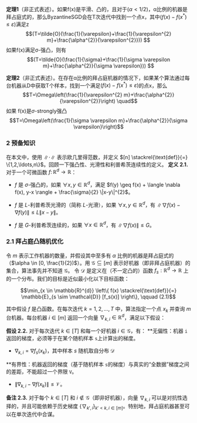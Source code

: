 **定理1**（非正式表述）。如果f(x)是平滑、凸的，且对于$(\alpha<1 / 2)$，α比例的机器是拜占庭式的，那么ByzantineSGD会在T次迭代中找到一个点x，其中$(f(x)-f(x^{*}) ≤\varepsilon)$满足z$$(T=\tilde{O}(\frac{1}{\varepsilon}+\frac{1}{\varepsilon^{2} m}+\frac{\alpha^{2}}{\varepsilon^{2}})) $$  如果f(x)满足σ-强凸，则有
$$(T=\tilde{O}(\frac{1}{\sigma}+\frac{1}{\sigma \varepsilon m}+\frac{\alpha^{2}}{\sigma \varepsilon})) $$

**定理2**（非正式表述）。在存在α比例的拜占庭机器的情况下，如果某个算法通过每台机器从D中获取T个样本，找到一个满足$(f(x)-f(x^{*}) ≤\varepsilon)$的点x，那么 $$T=\Omega\left(\frac{1}{\varepsilon^{2} m}+\frac{\alpha^{2}}{\varepsilon^{2}}\right) \quad$$
如果 f(x)是$\sigma$-strongly强凸
$$T=\Omega\left(\frac{1}{\sigma \varepsilon m}+\frac{\alpha^{2}}{\sigma \varepsilon}\right)$$
### 2 预备知识
在本文中，使用 $\|\cdot\|$ 表示欧几里得范数，并定义 $[n] \stackrel{\text{def}}{=} \{1,2,\ldots,n\}$。回顾一下强凸性、光滑性和利普希茨连续性的定义。
**定义 2.1.** 对于一个可微函数 $f\colon \mathbb{R}^{d} \rightarrow \mathbb{R}$：

*   $f$ 是 $\sigma$-强凸的，如果 $\forall x,y \in \mathbb{R}^{d}$，满足 $f(y) \geq f(x) + \langle \nabla f(x), y-x \rangle + \frac{\sigma}{2} \|x-y\|^{2}$。

*   $f$ 是 $L$-利普希茨光滑的（简称 $L$-光滑），如果 $\forall x,y \in \mathbb{R}^{d}$，有 $\|\nabla f(x) - \nabla f(y)\| \leq L \|x-y\|$。

*   $f$ 是 $G$-利普希茨连续的，如果 $\forall x \in \mathbb{R}^{d}$，有 $\|\nabla f(x)\| \leq G$。

### 2.1 拜占庭凸随机优化
令 $m$ 表示工作机器的数量，并假设其中至多有 $\alpha$ 比例的机器是拜占庭式的（$\alpha \in [0, \frac{1}{2})$）。用 $\mathcal{G} \subseteq [m]$ 表示好机器（即非拜占庭机器）的集合，算法事先并不知道 $\mathcal{G}$。
令 $\mathcal{D}$ 是定义在（不一定凸的）函数 $f_s: \mathbb{R}^{d} \rightarrow \mathbb{R}$ 上的一个分布。我们的目标是近似最小化以下目标函数：

$$\min_{x \in \mathbb{R}^{d}} \left\{ f(x) \stackrel{\text{def}}{=} \mathbb{E}_{s \sim \mathcal{D}} [f_s(x)] \right\}, \qquad (2.1)$$

其中假设 $f$ 是凸函数。在每次迭代 $k = 1, 2, \ldots, T$ 中，算法指定一个点 $x_k$ 并查询 $m$ 台机器。每台机器 $i \in [m]$ 返回一个向量 $\nabla_{k,i} \in \mathbb{R}^{d}$，满足以下假设：

**假设 2.2.** 对于每次迭代 $k \in [T]$ 和每一个好机器 $i \in \mathcal{G}$，有：
**无偏性：机器 `i`返回的梯度，必须等于在某个随机样本 `s`上计算出的梯度。
*   $\nabla_{k,i} = \nabla f_s(x_k)$，其中样本 $s$ 随机取自分布 $\mathcal{D}$

**有界性：机器返回的梯度（基于随机样本 `s`的梯度）与真实的“全数据”梯度之间的差距，不能超过一个界限 `V`。
*   $\|\nabla_{k,i} - \nabla f(x_k)\| \leq \mathcal{V}$。

**备注 2.3.** 对于每个 $k \in [T]$ 和 $i \notin \mathcal{G}$（即非好机器），向量 $\nabla_{k,i}$ 可以是对抗性选择的，并且可能依赖于历史梯度 $\{\nabla_{k', i}\}_{k' < k, i \in [m]}$。特别地，拜占庭机器甚至可以在单次迭代中合谋。

